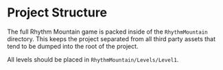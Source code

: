 # Project Structure
The full Rhythm Mountain game is packed inside of the `RhythmMountain` directory.
This keeps the project separated from all third party assets that tend to be dumped into the root of the project.

All levels should be placed in `RhythmMountain/Levels/Level1`.